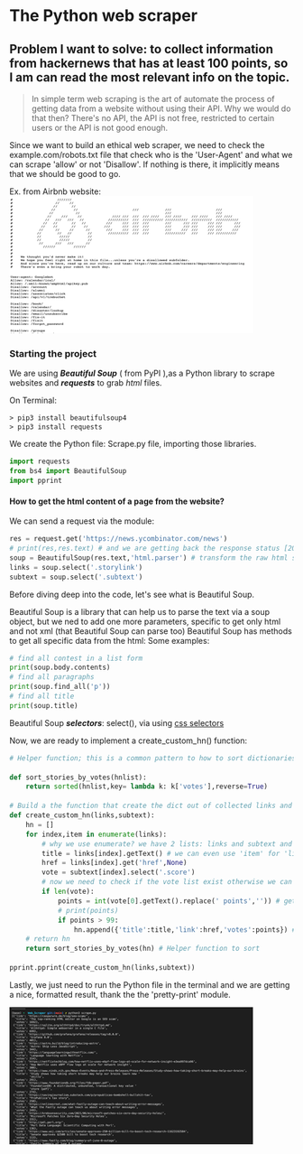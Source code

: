 # The Python web scraper

## Problem I want to solve: to collect information from hackernews that has at least 100 points, so I am can read the most relevant info on the topic.

> In simple term web scraping is the art of automate the process of getting data from a website without using their API.
> Why we would do that then?
> There's no API, the API is not free, restricted to certain users or the API is not good enough.

Since we want to build an ethical web scraper, we need to check the example.com/robots.txt file that check who is the 'User-Agent' and what we can scrape 'allow' or not 'Disallow'. If nothing is there, it implicitly means that we should be good to go.

Ex. from Airbnb website:
![Airbnb robots.txt](./airbnb-robots-resized.png)

### Starting the project

We are using **_Beautiful Soup_** ( from PyPI ),as a Python library to scrape websites and **_requests_** to grab _html_ files.

On Terminal:

```terminal
> pip3 install beautifulsoup4
> pip3 install requests
```

We create the Python file: Scrape.py file, importing those libraries.

```python
import requests
from bs4 import BeautifulSoup
import pprint
```

#### How to get the html content of a page from the website?

We can send a request via the module:

```python
res = request.get('https://news.ycombinator.com/news')
# print(res,res.text) # and we are getting back the response status [200] and the html text;
soup = BeautifulSoup(res.text,'html.parser') # transform the raw html string to usable data, a 'soup' object easy to use
links = soup.select('.storylink')
subtext = soup.select('.subtext')
```

Before diving deep into the code, let's see what is Beautiful Soup.

Beautiful Soup is a library that can help us to parse the text via a soup object, but we ned to add one more parameters, specific to get only html and not xml (that Beautiful Soup can parse too)
Beautiful Soup has methods to get all specific data from the html:
Some examples:

```python
# find all contest in a list form
print(soup.body.contents)
# find all paragraphs
print(soup.find_all('p'))
# find all title
print(soup.title)
```

Beautiful Soup **_selectors_**: select(), via using [css selectors](https://developer.mozilla.org/en-US/docs/Learn/CSS/Building_blocks/Selectors)

Now, we are ready to implement a create_custom_hn() function:

```python
# Helper function; this is a common pattern to how to sort dictionaries 'Dict' , using a lambda function where the 2nd parameter is the key we want use to sort

def sort_stories_by_votes(hnlist):
    return sorted(hnlist,key= lambda k: k['votes'],reverse=True)

# Build a the function that create the dict out of collected links and subtext
def create_custom_hn(links,subtext):
    hn = []
    for index,item in enumerate(links):
        # why we use enumerate? we have 2 lists: links and subtext and we enumerate only on links, so the only way to grab subtext is use enumerate and use the index for the subtext
        title = links[index].getText() # we can even use 'item' for 'links[index]' since we don't need the index
        href = links[index].get('href',None)
        vote = subtext[index].select('.score')
        # now we need to check if the vote list exist otherwise we can skip the news
        if len(vote):
            points = int(vote[0].getText().replace(' points','')) # get rid of the 'points' text and just keep the 'integer' for the next check
            # print(points)
            if points > 99:
                hn.append({'title':title,'link':href,'votes':points}) # creating the dictionary
    # return hn
    return sort_stories_by_votes(hn) # Helper function to sort

pprint.pprint(create_custom_hn(links,subtext))
```

Lastly, we just need to run the Python file in the terminal and we are getting a nice, formatted result, thank the the 'pretty-print' module.

![After running 'pprint' from Terminal](./pprint-scrape-resized.png)
